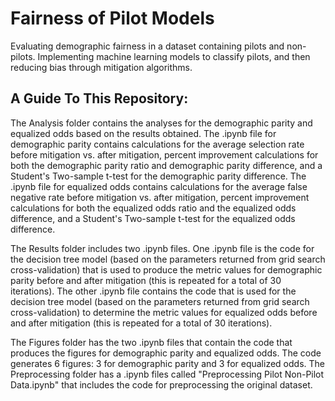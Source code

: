 # Fairness of Pilot Models
Evaluating demographic fairness in a dataset containing pilots and non-pilots. Implementing machine learning models to classify pilots, and then reducing bias through mitigation algorithms.

## A Guide To This Repository:
The Analysis folder contains the analyses for the demographic parity and equalized odds based on the results obtained. The .ipynb file for demographic parity contains calculations for the average selection rate before mitigation vs. after mitigation, percent improvement calculations for both the demographic parity ratio and demographic parity difference, and a Student's Two-sample t-test for the demographic parity difference. The .ipynb file for equalized odds contains calculations for the average false negative rate before mitigation vs. after mitigation, percent improvement calculations for both the equalized odds ratio and the equalized odds difference, and a Student's Two-sample t-test for the equalized odds difference.

The Results folder includes two .ipynb files. One .ipynb file is the code for the decision tree model (based on the parameters returned from grid search cross-validation) that is used to produce the metric values for demographic parity before and after mitigation (this is repeated for a total of 30 iterations). The other .ipynb file contains the code that is used for the decision tree model (based on the parameters returned from grid search cross-validation) to determine the metric values for equalized odds before and after mitigation (this is repeated for a total of 30 iterations).

The Figures folder has the two .ipynb files that contain the code that produces the figures for demographic parity and equalized odds. The code generates 6 figures: 3 for demographic parity and 3 for equalized odds. The Preprocessing folder has a .ipynb files called "Preprocessing Pilot Non-Pilot Data.ipynb" that includes the code for preprocessing the original dataset.

